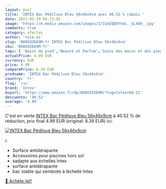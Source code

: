 ```yaml
---
layout: post
title: 'INTEX Bac Pédiluve Bleu 56x46x9cm avec 40.52 % rabais '
date: 2021-03-29 04:13:02
image: 'https://m.media-amazon.com/images/I/31mIQD0tVwL._SL400_.jpg'
comments: true
category: ofertas
author: 'tole.es'
slug: 'B00G9Z689M-fr INTEX Bac Pédiluve Bleu 56x46x9cm'
sku: 'B00G9Z689M-fr'
tags: [ 'Bains de pied','Beauté et Parfum','Soins des mains et des pieds','Soins pour la peau','intex', ]
actualPrice: 4.99 EUR
currency: EUR
price: 4.99
comparePrice: 8.39 EUR
prodname: 'INTEX Bac Pédiluve Bleu 56x46x9cm'
country: 'fr'
flag: '🇫🇷'
brand: 'Intex'
buyurl: 'https://www.amazon.fr/dp/B00G9Z689M/?tag=tolees0d-21'
descuento: '40.52'
average: '4.99'
---
```


C'est en vente [INTEX Bac Pédiluve Bleu 56x46x9cm](https://www.amazon.fr/dp/B00G9Z689M/?tag=tolees0d-21)  à  40.52 % de réduction, prix final  4.99 EUR (original: 8.39 EUR) ici:

[![INTEX Bac Pédiluve Bleu 56x46x9cm](https://m.media-amazon.com/images/I/31mIQD0tVwL._SL400_.jpg)](https://www.amazon.fr/dp/B00G9Z689M/?tag=tolees0d-21)

ℹ️:

- Surface antidérapante
- Accessoires pour piscines hors sol
- sadapte aux échelles Intex
- surface antidérapante
- bac stable qui semboite à léchelle Intex

[🛒 Achète-le!!](https://www.amazon.fr/dp/B00G9Z689M/?tag=tolees0d-21)
